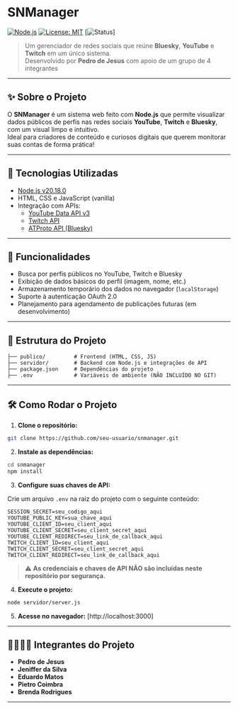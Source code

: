 # SNManager

[![Node.js](https://img.shields.io/badge/Node.js-v20.18.0-brightgreen?logo=node.js)](https://nodejs.org/)
[![License: MIT](https://img.shields.io/badge/License-MIT-yellow.svg)](https://opensource.org/licenses/MIT)
[![Status](https://img.shields.io/badge/status-em%20desenvolvimento-blue)]

> Um gerenciador de redes sociais que reúne **Bluesky**, **YouTube** e **Twitch** em um único sistema.  
> Desenvolvido por **Pedro de Jesus** com apoio de um grupo de 4 integrantes

---

## ✨ Sobre o Projeto

O **SNManager** é um sistema web feito com **Node.js** que permite visualizar dados públicos de perfis nas redes sociais **YouTube**, **Twitch** e **Bluesky**, com um visual limpo e intuitivo.  
Ideal para criadores de conteúdo e curiosos digitais que querem monitorar suas contas de forma prática!

---

## 🚀 Tecnologias Utilizadas

- [Node.js v20.18.0](https://nodejs.org/)
- HTML, CSS e JavaScript (vanilla)
- Integração com APIs:
  - [YouTube Data API v3](https://developers.google.com/youtube/v3)
  - [Twitch API](https://dev.twitch.tv/docs/)
  - [ATProto API (Bluesky)](https://atproto.com/)

---

## 🧩 Funcionalidades

- Busca por perfis públicos no YouTube, Twitch e Bluesky  
- Exibição de dados básicos do perfil (imagem, nome, etc.)  
- Armazenamento temporário dos dados no navegador (`localStorage`)  
- Suporte à autenticação OAuth 2.0
- Planejamento para agendamento de publicações futuras (em desenvolvimento)

---

## 📁 Estrutura do Projeto

```
├── publico/         # Frontend (HTML, CSS, JS)
├── servidor/        # Backend com Node.js e integrações de API
├── package.json     # Dependências do projeto
├── .env             # Variáveis de ambiente (NÃO INCLUÍDO NO GIT)
```

---

## 🛠️ Como Rodar o Projeto

1. **Clone o repositório:**

```bash
git clone https://github.com/seu-usuario/snmanager.git
```

2. **Instale as dependências:**

```bash
cd snmanager
npm install
```

3. **Configure suas chaves de API:**

Crie um arquivo `.env` na raiz do projeto com o seguinte conteúdo:

```env
SESSION_SECRET=seu_codigo_aqui
YOUTUBE_PUBLIC_KEY=sua_chave_aqui
YOUTUBE_CLIENT_ID=seu_client_aqui
YOUTUBE_CLIENT_SECRET=seu_client_secret_aqui
YOUTUBE_CLIENT_REDIRECT=seu_link_de_callback_aqui
TWITCH_CLIENT_ID=seu_client_aqui
TWITCH_CLIENT_SECRET=seu_client_secret_aqui
TWITCH_CLIENT_REDIRECT=seu_link_de_callback_aqui
```

> ⚠️ **As credenciais e chaves de API NÃO são incluídas neste repositório por segurança.**

4. **Execute o projeto:**

```bash
node servidor/server.js
```

5. **Acesse no navegador:**
[http://localhost:3000]

---

## 👨‍👩‍👧‍👦 Integrantes do Projeto

- **Pedro de Jesus**
- **Jeniffer da Silva**
- **Eduardo Matos**
- **Pietro Coimbra**
- **Brenda Rodrigues**

---